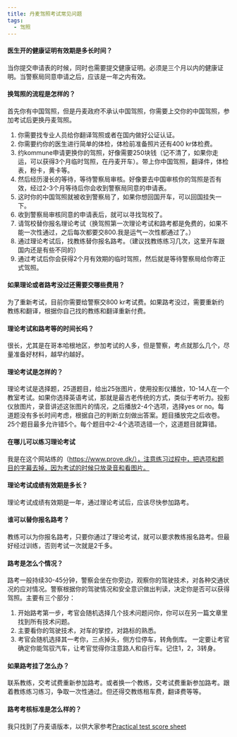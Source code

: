 ```yaml
---
title: 丹麦驾照考试常见问题
tags:
  - 驾照
---
```


#### 医生开的健康证明有效期是多长时间？

当你提交申请表的时候，同时也需要提交健康证明。必须是三个月以内的健康证明。当警察局同意申请之后，应该是一年之内有效。

#### 换驾照的流程是怎样的？

首先你有中国驾照，但是丹麦政府不承认中国驾照，你需要上交你的中国驾照，参加考试后更换丹麦驾照。
1. 你需要找专业人员给你翻译驾照或者在国内做好公证认证。
2. 你需要约你的医生进行简单的体检，体检前准备照片还有400 kr体检费。
3. 约kommune申请更换你的驾照，好像需要250块钱（记不清了，如果你走运，可以获得3个月临时驾照，在丹麦开车）。带上你中国驾照，翻译件，体检表，粉卡，黄卡等。
4. 然后经历漫长的等待，等待警察局审核。好像要去中国审核你的驾照是否有效，经过2-3个月等待后你会收到警察局同意的申请表。
5. 这时你的中国驾照就被收到警察局了，如果你想回国开车，可以回国挂失一下。
6. 收到警察局审核同意的申请表后，就可以寻找驾校了。
7. 请驾校替你报名理论考试（换驾照第一次理论考试和路考都是免费的，如果不能一次性通过，之后每次都要交800.我是运气一次性都通过了。）
8. 通过理论考试后，找教练替你报名路考。（建议找教练练习几次，这里开车跟国内还是有些不同的）
9. 通过考试后你会获得2个月有效期的临时驾照，然后就是等待警察局给你寄正式驾照。

#### 如果理论或者路考没过还需要交哪些费用？

为了重新考试，目前你需要给警察交800 kr考试费。如果路考没过，需要重新约教练和翻译，根据你自己找的教练和翻译重新付费。


#### 理论考试和路考等的时间长吗？

很长，尤其是在哥本哈根地区，参加考试的人多，但是警察，考点就那么几个，尽量准备好材料，越早约越好。


#### 理论考试是怎样的？

理论考试是选择题，25道题目，给出25张图片，使用投影仪播放，10-14人在一个教室考试。如果你选择英语考试，那就是最古老传统的方式，类似于考听力。投影仪放图片，录音讲述这张图片的情况，之后播放2-4个选项，选择yes or no。每道题没有多长时间考虑，根据自己的判断立刻做出答案。题目播放完之后收卷。25个题目最多允许错5个。每个题目中2-4个选项选错一个，这道题目就算错。


#### 在哪儿可以练习理论考试

我是在这个网站练的（https://www.prove.dk/），注意练习过程中，把选项和题目的字幕去掉，因为考试的时候只放录音和看图片。


#### 理论考试成绩有效期是多长？

理论考试成绩有效期是一年，通过理论考试后，应该尽快参加路考。


#### 谁可以替你报名路考？

教练可以为你报名路考，只要你通过了理论考试，就可以要求教练报名路考。但最好经过训练，否则考试一次就是2千多。


#### 路考是怎么个情况？

路考一般持续30-45分钟，警察会坐在你旁边，观察你的驾驶技术，对各种交通状况的应对情况。警察根据你的驾驶情况和安全意识做出判读，决定你是否可以获得驾照。主要有三个部分：
1. 开始路考第一步，考官会随机选择几个技术问题问你，你可以在另一篇文章里找到所有技术问题。
2. 主要看你的驾驶技术，对车的掌控，对路标的熟悉。
3. 考官会随机选择其一考你，三点掉头，侧方位停车，转角倒库。
一定要让考官确定你能驾驭汽车，让考官觉得你注意路人和自行车。记住1，2，3转身。


#### 如果路考挂了怎么办？

联系教练，交考试费重新参加路考。或者换一个教练，交考试费重新参加路考。跟着教练练习练习，争取一次性通过。但还得交教练租车费，翻译费等等。

#### 路考考核标准是怎么样的？

我只找到了丹麦语版本，以供大家参考[Practical test score sheet](/guide/images/Practical_test_score_sheet.pdf)
